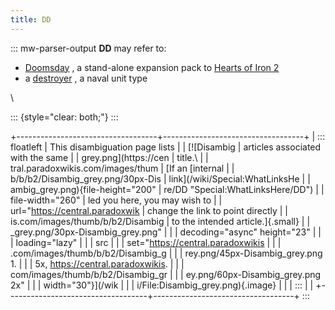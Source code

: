 ```yaml
---
title: DD
---
```


::: mw-parser-output
**DD** may refer to:

- [Doomsday](/wiki/Doomsday "Doomsday") , a stand-alone expansion pack
  to [Hearts of Iron 2](/wiki/Hearts_of_Iron_2 "Hearts of Iron 2")
- a [destroyer](/wiki/Destroyer "Destroyer") , a naval unit type

\

::: {style="clear: both;"}
:::

+-----------------------------------+-----------------------------------+
| ::: floatleft | This disambiguation page lists |
| [![Disambig                       | articles associated with the same |
| grey.png](https://cen | title.\ |
| tral.paradoxwikis.com/images/thum | [If an [internal |
| b/b/b2/Disambig_grey.png/30px-Dis | link](/wiki/Special:WhatLinksHe |
| ambig_grey.png){file-height="200" | re/DD "Special:WhatLinksHere/DD") |
| file-width="260" | led you here, you may wish to |
| url="https://central.paradoxwik | change the link to point directly |
| is.com/images/thumb/b/b2/Disambig | to the intended article.]{.small} |
| \_grey.png/30px-Disambig_grey.png" | |
| decoding="async" height="23" | |
| loading="lazy" | |
| src | |
| set="https://central.paradoxwikis | |
| .com/images/thumb/b/b2/Disambig_g | |
| rey.png/45px-Disambig_grey.png 1. | |
| 5x, https://central.paradoxwikis. | |
| com/images/thumb/b/b2/Disambig_gr | |
| ey.png/60px-Disambig_grey.png 2x" | |
| width="30"}](/wik | |
| i/File:Disambig_grey.png){.image} | |
| ::: | |
+-----------------------------------+-----------------------------------+
:::
